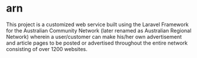 # arn
This project is a customized web service built using the Laravel Framework for the Australian Community Network (later renamed as Australian Regional Network) wherein a user/customer can make his/her own advertisement and article pages to be posted or advertised throughout the entire network consisting of over 1200 websites.

